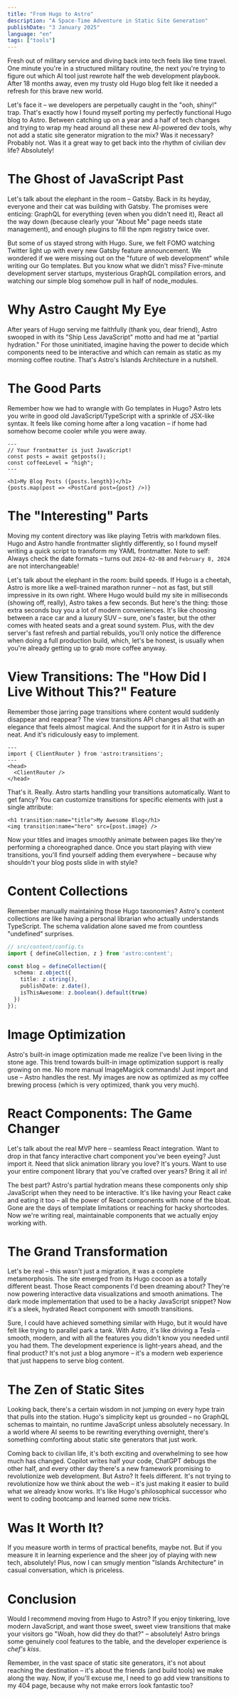```yaml
---
title: "From Hugo to Astro"
description: "A Space-Time Adventure in Static Site Generation"
publishDate: "3 January 2025"
language: "en"
tags: ["tools"]
---
```


Fresh out of military service and diving back into tech feels like time travel. One minute you're in a structured military routine, the next you're trying to figure out which AI tool just rewrote half the web development playbook. After 18 months away, even my trusty old Hugo blog felt like it needed a refresh for this brave new world.

Let's face it – we developers are perpetually caught in the "ooh, shiny!" trap. That's exactly how I found myself porting my perfectly functional Hugo blog to Astro. Between catching up on a year and a half of tech changes and trying to wrap my head around all these new AI-powered dev tools, why not add a static site generator migration to the mix? Was it necessary? Probably not. Was it a great way to get back into the rhythm of civilian dev life? Absolutely!

# The Ghost of JavaScript Past

Let's talk about the elephant in the room – Gatsby. Back in its heyday, everyone and their cat was building with Gatsby. The promises were enticing: GraphQL for everything (even when you didn't need it), React all the way down (because clearly your "About Me" page needs state management), and enough plugins to fill the npm registry twice over.

But some of us stayed strong with Hugo. Sure, we felt FOMO watching Twitter light up with every new Gatsby feature announcement. We wondered if we were missing out on the "future of web development" while writing our Go templates. But you know what we didn't miss? Five-minute development server startups, mysterious GraphQL compilation errors, and watching our simple blog somehow pull in half of node_modules.

# Why Astro Caught My Eye

After years of Hugo serving me faithfully (thank you, dear friend), Astro swooped in with its "Ship Less JavaScript" motto and had me at "partial hydration." For those uninitiated, imagine having the power to decide which components need to be interactive and which can remain as static as my morning coffee routine. That's Astro's Islands Architecture in a nutshell.

# The Good Parts
Remember how we had to wrangle with Go templates in Hugo? Astro lets you write in good old JavaScript/TypeScript with a sprinkle of JSX-like syntax. It feels like coming home after a long vacation – if home had somehow become cooler while you were away.

```astro
---
// Your frontmatter is just JavaScript!
const posts = await getposts();
const coffeeLevel = "high";
---

<h1>My Blog Posts ({posts.length})</h1>
{posts.map(post => <PostCard post={post} />)}
```

# The "Interesting" Parts
Moving my content directory was like playing Tetris with markdown files. Hugo and Astro handle frontmatter slightly differently, so I found myself writing a quick script to transform my YAML frontmatter. Note to self: Always check the date formats – turns out `2024-02-08` and `February 8, 2024` are not interchangeable!

Let's talk about the elephant in the room: build speeds. If Hugo is a cheetah, Astro is more like a well-trained marathon runner – not as fast, but still impressive in its own right. Where Hugo would build my site in milliseconds (showing off, really), Astro takes a few seconds. But here's the thing: those extra seconds buy you a lot of modern conveniences. It's like choosing between a race car and a luxury SUV – sure, one's faster, but the other comes with heated seats and a great sound system. Plus, with the dev server's fast refresh and partial rebuilds, you'll only notice the difference when doing a full production build, which, let's be honest, is usually when you're already getting up to grab more coffee anyway.

# View Transitions: The "How Did I Live Without This?" Feature
Remember those jarring page transitions where content would suddenly disappear and reappear? The view transitions API changes all that with an elegance that feels almost magical. And the support for it in Astro is super neat. And it's ridiculously easy to implement.

```astro
---
import { ClientRouter } from 'astro:transitions';
---
<head>
  <ClientRouter />
</head>
```

That's it. Really. Astro starts handling your transitions automatically. Want to get fancy? You can customize transitions for specific elements with just a single attribute:

```astro
<h1 transition:name="title">My Awesome Blog</h1>
<img transition:name="hero" src={post.image} />
```

Now your titles and images smoothly animate between pages like they're performing a choreographed dance. Once you start playing with view transitions, you'll find yourself adding them everywhere – because why shouldn't your blog posts slide in with style?

# Content Collections
Remember manually maintaining those Hugo taxonomies? Astro's content collections are like having a personal librarian who actually understands TypeScript. The schema validation alone saved me from countless "undefined" surprises.

```typescript
// src/content/config.ts
import { defineCollection, z } from 'astro:content';

const blog = defineCollection({
  schema: z.object({
    title: z.string(),
    publishDate: z.date(),
    isThisAwesome: z.boolean().default(true)
  })
});
```

# Image Optimization
Astro's built-in image optimization made me realize I've been living in the stone age. This trend towards built-in image optimization support is really growing on me. No more manual ImageMagick commands! Just import and use – Astro handles the rest. My images are now as optimized as my coffee brewing process (which is very optimized, thank you very much).

# React Components: The Game Changer
Let's talk about the real MVP here – seamless React integration. Want to drop in that fancy interactive chart component you've been eyeing? Just import it. Need that slick animation library you love? It's yours. Want to use your entire component library that you've crafted over years? Bring it all in!

The best part? Astro's partial hydration means these components only ship JavaScript when they need to be interactive. It's like having your React cake and eating it too – all the power of React components with none of the bloat. Gone are the days of template limitations or reaching for hacky shortcodes. Now we're writing real, maintainable components that we actually enjoy working with.

# The Grand Transformation

Let's be real – this wasn't just a migration, it was a complete metamorphosis. The site emerged from its Hugo cocoon as a totally different beast. Those React components I'd been dreaming about? They're now powering interactive data visualizations and smooth animations. The dark mode implementation that used to be a hacky JavaScript snippet? Now it's a sleek, hydrated React component with smooth transitions.

Sure, I could have achieved something similar with Hugo, but it would have felt like trying to parallel park a tank. With Astro, it's like driving a Tesla – smooth, modern, and with all the features you didn't know you needed until you had them. The development experience is light-years ahead, and the final product? It's not just a blog anymore – it's a modern web experience that just happens to serve blog content.

# The Zen of Static Sites

Looking back, there's a certain wisdom in not jumping on every hype train that pulls into the station. Hugo's simplicity kept us grounded – no GraphQL schemas to maintain, no runtime JavaScript unless absolutely necessary. In a world where AI seems to be rewriting everything overnight, there's something comforting about static site generators that just work.

Coming back to civilian life, it's both exciting and overwhelming to see how much has changed. Copilot writes half your code, ChatGPT debugs the other half, and every other day there's a new framework promising to revolutionize web development. But Astro? It feels different. It's not trying to revolutionize how we think about the web – it's just making it easier to build what we already know works. It's like Hugo's philosophical successor who went to coding bootcamp and learned some new tricks.

# Was It Worth It?

If you measure worth in terms of practical benefits, maybe not. But if you measure it in learning experience and the sheer joy of playing with new tech, absolutely! Plus, now I can smugly mention "Islands Architecture" in casual conversation, which is priceless.

# Conclusion

Would I recommend moving from Hugo to Astro? If you enjoy tinkering, love modern JavaScript, and want those sweet, sweet view transitions that make your visitors go "Woah, how did they do that?" – absolutely! Astro brings some genuinely cool features to the table, and the developer experience is *chef's kiss*.

Remember, in the vast space of static site generators, it's not about reaching the destination – it's about the friends (and build tools) we make along the way. Now, if you'll excuse me, I need to go add view transitions to my 404 page, because why not make errors look fantastic too?
